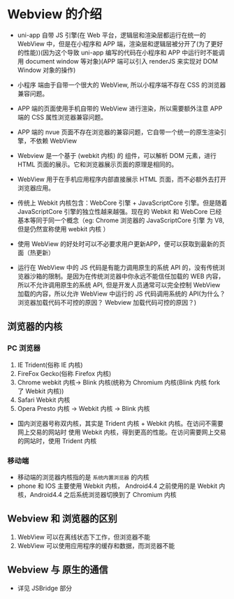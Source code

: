 # Webview 的介绍

* uni-app 自带 JS 引擎(在 Web 平台，逻辑层和渲染层都运行在统一的 WebView 中，但是在小程序和 APP 端，渲染层和逻辑层被分开了(为了更好的性能))(因为这个导致 uni-app 编写的代码在小程序和 APP 中运行时不能调用 document window 等对象)(APP 端可以引入 renderJS 来实现对 DOM Window 对象的操作)
* 小程序 端由于自带一个很大的 WebView, 所以小程序端不存在 CSS 的浏览器兼容问题。
* APP 端的页面使用手机自带的 WebView 进行渲染，所以需要额外注意 APP 端的 CSS 属性浏览器兼容问题。
* APP 端的 nvue 页面不存在浏览器的兼容问题，它自带一个统一的原生渲染引擎，不依赖 WebView

* Webview 是一个基于 (webkit 内核) 的 组件，可以解析 DOM 元素，进行 HTML 页面的展示。它和浏览器展示页面的原理是相同的。
* WebView 用于在手机应用程序内部直接展示 HTML 页面，而不必额外去打开浏览器应用。
* 传统上 Webkit 内核包含：WebCore 引擎 + JavaScriptCore 引擎。但是随着 JavaScriptCore 引擎的独立性越来越强。现在的 Webkit 和 WebCore 已经基本等同于同一个概念（eg: Chrome 浏览器的 JavaScriptCore 引擎 为 V8, 但是仍然宣称使用 webkit 内核 ）

* 使用 WebView 的好处时可以不必要求用户更新APP，便可以获取到最新的页面（热更新）
* 运行在 WebView 中的 JS 代码是有能力调用原生的系统 API 的，没有传统浏览器沙箱的限制。是因为在传统浏览器中你永远不能信任加载的 WEB 内容，所以不允许调用原生的系统 API, 但是开发人员通常可以完全控制 WebView 加载的内容，所以允许 WebView 中运行的 JS 代码调用系统的 API(为什么？浏览器加载代码不可控的原因？ Webview 加载代码可控的原因？)

## 浏览器的内核

### PC 浏览器

1. IE        Trident(俗称 IE 内核)  
2. FireFox   Gecko(俗称 Firefox 内核)
3. Chrome    webkit 内核-> Blink 内核(统称为 Chromium 内核(Blink 内核 fork 了 Webkit 内核))
4. Safari    Webkit 内核
5. Opera     Presto 内核 -> Webkit 内核 -> Blink 内核

* 国内浏览器号称双内核，其实是 Trident 内核 + Webkit 内核。在访问不需要网上交易的网站时 使用 Webkit 内核，得到更高的性能。在访问需要网上交易的网站时，使用 Trident 内核

### 移动端

* 移动端的浏览器内核指的是 `系统内置浏览器` 的内核
* phone 和 IOS 主要使用 Webkit 内核， Android4.4 之前使用的是 Webkit 内核，Android4.4 之后系统浏览器切换到了 Chromium 内核

## Webview 和 浏览器的区别

1. WebView 可以在离线状态下工作，但浏览器不能
2. WebView 可以使用应用程序的缓存和数据，而浏览器不能

## Webview 与 原生的通信

* 详见 JSBridge 部分
